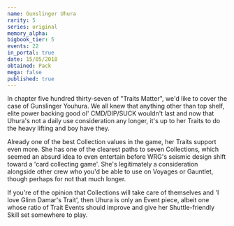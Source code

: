```yaml
---
name: Gunslinger Uhura
rarity: 5
series: original
memory_alpha:
bigbook_tier: 5
events: 22
in_portal: true
date: 15/05/2018
obtained: Pack
mega: false
published: true
---
```


In chapter five hundred thirty-seven of "Traits Matter", we'd like to cover the case of Gunslinger Youhura. We all knew that anything other than top shelf, elite power backing good ol' CMD/DIP/SUCK wouldn't last and now that Uhura's not a daily use consideration any longer, it's up to her Traits to do the heavy lifting and boy have they.

Already one of the best Collection values in the game, her Traits support even more. She has one of the clearest paths to seven Collections, which seemed an absurd idea to even entertain before WRG's seismic design shift toward a 'card collecting game'. She's legitimately a consideration alongside other crew who you'd be able to use on Voyages or Gauntlet, though perhaps for not that much longer.

If you're of the opinion that Collections will take care of themselves and 'I love Glinn Damar's Trait', then Uhura is only an Event piece, albeit one whose ratio of Trait Events should improve and give her Shuttle-friendly Skill set somewhere to play.
